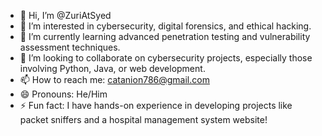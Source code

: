 - 👋 Hi, I’m @ZuriAtSyed
- 👀 I’m interested in cybersecurity, digital forensics, and ethical hacking.
- 🌱 I’m currently learning advanced penetration testing and vulnerability assessment techniques.
- 💞️ I’m looking to collaborate on cybersecurity projects, especially those involving Python, Java, or web development.
- 📫 How to reach me: catanion786@gmail.com
- 😄 Pronouns: He/Him
- ⚡ Fun fact: I have hands-on experience in developing projects like packet sniffers and a hospital management system website!
